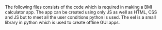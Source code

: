 The following files consists of the code which is required in making a BMI calculator app.
The app can be created using only JS as well as HTML, CSS and JS but to meet all the user conditions python is used.
The eel is a small library in python which is used to create offline GUI apps.
